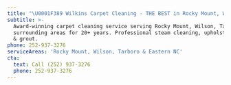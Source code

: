 ```yaml
---
title: "\U0001F389 Wilkins Carpet Cleaning - THE BEST in Rocky Mount, Wilson, Tarboro"
subtitle: >-
  Award-winning carpet cleaning service serving Rocky Mount, Wilson, Tarboro &
  surrounding areas for 20+ years. Professional steam cleaning, upholstery, tile
  & grout.
phone: 252-937-3276
serviceAreas: 'Rocky Mount, Wilson, Tarboro & Eastern NC'
cta:
  text: Call (252) 937-3276
  phone: 252-937-3276
---
```



